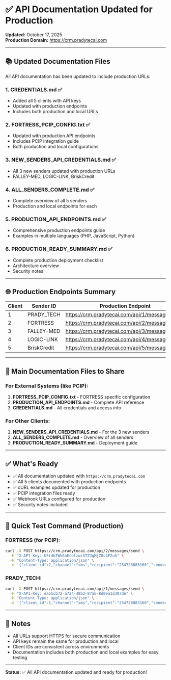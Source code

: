 # ✅ API Documentation Updated for Production

**Updated:** October 17, 2025  
**Production Domain:** https://crm.pradytecai.com

---

## 📚 Updated Documentation Files

All API documentation has been updated to include production URLs:

### 1. **CREDENTIALS.md** ✅
- Added all 5 clients with API keys
- Updated with production endpoints
- Includes both production and local URLs

### 2. **FORTRESS_PCIP_CONFIG.txt** ✅
- Updated with production API endpoints
- Includes PCIP integration guide
- Both production and local configurations

### 3. **NEW_SENDERS_API_CREDENTIALS.md** ✅
- All 3 new senders updated with production URLs
- FALLEY-MED, LOGIC-LINK, BriskCredit

### 4. **ALL_SENDERS_COMPLETE.md** ✅
- Complete overview of all 5 senders
- Production and local endpoints for each

### 5. **PRODUCTION_API_ENDPOINTS.md** ✅
- Comprehensive production endpoints guide
- Examples in multiple languages (PHP, JavaScript, Python)

### 6. **PRODUCTION_READY_SUMMARY.md** ✅
- Complete production deployment checklist
- Architecture overview
- Security notes

---

## 🌐 Production Endpoints Summary

| Client | Sender ID | Production Endpoint |
|--------|-----------|---------------------|
| 1 | PRADY_TECH | https://crm.pradytecai.com/api/1/messages/send |
| 2 | FORTRESS | https://crm.pradytecai.com/api/2/messages/send |
| 3 | FALLEY-MED | https://crm.pradytecai.com/api/3/messages/send |
| 4 | LOGIC-LINK | https://crm.pradytecai.com/api/4/messages/send |
| 5 | BriskCredit | https://crm.pradytecai.com/api/5/messages/send |

---

## 📖 Main Documentation Files to Share

### For External Systems (like PCIP):
1. **FORTRESS_PCIP_CONFIG.txt** - FORTRESS specific configuration
2. **PRODUCTION_API_ENDPOINTS.md** - Complete API reference
3. **CREDENTIALS.md** - All credentials and access info

### For Other Clients:
1. **NEW_SENDERS_API_CREDENTIALS.md** - For the 3 new senders
2. **ALL_SENDERS_COMPLETE.md** - Overview of all senders
3. **PRODUCTION_READY_SUMMARY.md** - Deployment guide

---

## ✅ What's Ready

- ✅ All documentation updated with `https://crm.pradytecai.com`
- ✅ All 5 clients documented with production endpoints
- ✅ cURL examples updated for production
- ✅ PCIP integration files ready
- ✅ Webhook URLs configured for production
- ✅ Security notes included

---

## 🚀 Quick Test Command (Production)

### FORTRESS (for PCIP):
```bash
curl -X POST https://crm.pradytecai.com/api/2/messages/send \
  -H "X-API-Key: USr4kTWk6nEcolzwiSTZJgMjZ0c4F2uh" \
  -H "Content-Type: application/json" \
  -d '{"client_id":2,"channel":"sms","recipient":"254728883160","sender":"FORTRESS","body":"Production test"}'
```

### PRADY_TECH:
```bash
curl -X POST https://crm.pradytecai.com/api/1/messages/send \
  -H "X-API-Key: ea55cb72-a734-48b2-87a6-8d0ea1d397de" \
  -H "Content-Type: application/json" \
  -d '{"client_id":1,"channel":"sms","recipient":"254728883160","sender":"PRADY_TECH","body":"Production test"}'
```

---

## 📝 Notes

- All URLs support HTTPS for secure communication
- API keys remain the same for production and local
- Client IDs are consistent across environments
- Documentation includes both production and local examples for easy testing

---

**Status:** ✅ All API documentation updated and ready for production!

